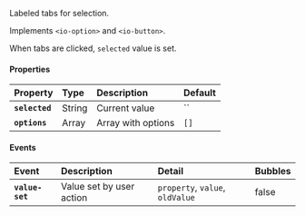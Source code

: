 Labeled tabs for selection.

Implements `<io-option>` and `<io-button>`.

<io-element-demo element="io-tabs" properties='{"selected": 1, "options": [1,2,3]}'></io-element-demo>

<io-element-demo element="io-tabs" properties='{"selected": 1, "options": [{"value": 1, "label": "one"}, {"value": 2, "label": "two"}, {"value": 3, "label": "three"}, {"label": "more", "options": [{"value": 4, "label": "four"}, {"value": 5, "label": "five"}, {"value": 6, "label": "six"}]}]}'></io-element-demo>

When tabs are clicked, `selected` value is set.

#### Properties ####

| Property | Type | Description | Default |
|:---------|:-----|:------------|:--------|
| **`selected`** | String   | Current value      | `` |
| **`options`**  | Array    | Array with options | `[]` |

#### Events ####

| Event | Description | Detail | Bubbles |
|:------|:------------|:-------|:--------|
| **`value-set`** | Value set by user action | `property`, `value`, `oldValue` | false |
